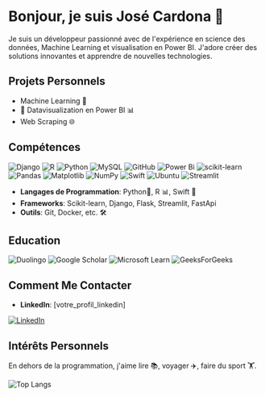 # Bonjour, je suis José Cardona 👋

Je suis un développeur passionné avec de l'expérience en  science des données, Machine Learning et visualisation en Power BI. J'adore créer des solutions innovantes et apprendre de nouvelles technologies.

## Projets Personnels
- Machine Learning 🤖
- 👀 Datavisualization en Power BI 📊
- Web Scraping 🌐

## Compétences

![Django](https://img.shields.io/badge/django-%23092E20.svg?style=for-the-badge&logo=django&logoColor=white)
![R](https://img.shields.io/badge/r-%23276DC3.svg?style=for-the-badge&logo=r&logoColor=white)
![Python](https://img.shields.io/badge/python-3670A0?style=for-the-badge&logo=python&logoColor=ffdd54)
![MySQL](https://img.shields.io/badge/mysql-4479A1.svg?style=for-the-badge&logo=mysql&logoColor=white)
![GitHub](https://img.shields.io/badge/github-%23121011.svg?style=for-the-badge&logo=github&logoColor=white)
![Power Bi](https://img.shields.io/badge/power_bi-F2C811?style=for-the-badge&logo=powerbi&logoColor=black)
![scikit-learn](https://img.shields.io/badge/scikit--learn-%23F7931E.svg?style=for-the-badge&logo=scikit-learn&logoColor=white)
![Pandas](https://img.shields.io/badge/pandas-%23150458.svg?style=for-the-badge&logo=pandas&logoColor=white)
![Matplotlib](https://img.shields.io/badge/Matplotlib-%23ffffff.svg?style=for-the-badge&logo=Matplotlib&logoColor=black)
![NumPy](https://img.shields.io/badge/numpy-%23013243.svg?style=for-the-badge&logo=numpy&logoColor=white)
![Swift](https://img.shields.io/badge/swift-F54A2A?style=for-the-badge&logo=swift&logoColor=white)
![Ubuntu](https://img.shields.io/badge/Ubuntu-E95420?style=for-the-badge&logo=ubuntu&logoColor=white)
![Streamlit](https://img.shields.io/badge/Streamlit-%23ffffff.svg?style=for-the-badge&logo=Streamlit&logoColor=black)


- **Langages de Programmation**: Python🐍, R 📊, Swift 🍏
- **Frameworks**: Scikit-learn, Django, Flask, Streamlit, FastApi
- **Outils**: Git, Docker, etc. 🛠️

 
## Education

![Duolingo](https://img.shields.io/badge/Duolingo-%234DC730.svg?style=for-the-badge&logo=Duolingo&logoColor=white)
![Google Scholar](https://img.shields.io/badge/Google%20Scholar-4285F4?style=for-the-badge&logo=google-scholar&logoColor=white)
![Microsoft Learn](https://img.shields.io/badge/Microsoft_Learn-258ffa?style=for-the-badge&logo=microsoft&logoColor=white)
![GeeksForGeeks](https://img.shields.io/badge/GeeksforGeeks-gray?style=for-the-badge&logo=geeksforgeeks&logoColor=35914c)

## Comment Me Contacter

- **LinkedIn**: [votre_profil_linkedin]

[![LinkedIn](https://img.shields.io/badge/linkedin-%230077B5.svg?style=for-the-badge&logo=linkedin&logoColor=white)](https://www.linkedin.com/in/jose-fabian-cardona-hernandez/)

## Intérêts Personnels

En dehors de la programmation, j'aime lire 📚, voyager ✈️, faire du sport 🏋️.

![Top Langs](https://github-readme-stats.vercel.app/api/top-langs/?username=CARDONAJOSE&layout=compact)
<!---
CARDONAJOSE/CARDONAJOSE is a ✨ special ✨ repository because its `README.md` (this file) appears on your GitHub profile.
You can click the Preview link to take a look at your changes.
--->
